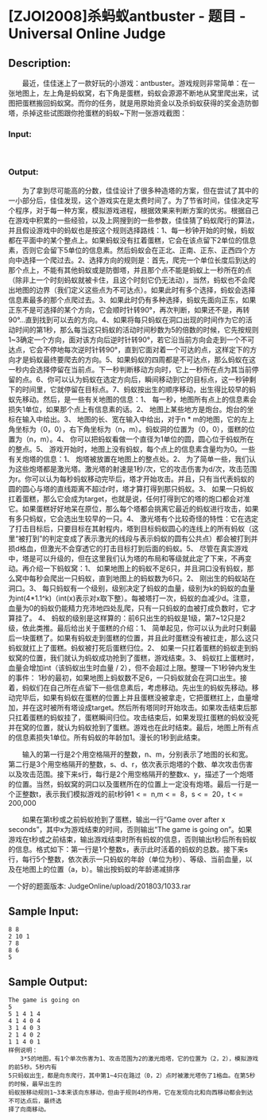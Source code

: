 # [ZJOI2008]杀蚂蚁antbuster - 题目 - Universal Online Judge

## Description: 

　　最近，佳佳迷上了一款好玩的小游戏：antbuster。游戏规则非常简单：在一张地图上，左上角是蚂蚁窝，右下角是蛋糕，蚂蚁会源源不断地从窝里爬出来，试图把蛋糕搬回蚂蚁窝。而你的任务，就是用原始资金以及杀蚂蚁获得的奖金造防御塔，杀掉这些试图跟你抢蛋糕的蚂蚁~下附一张游戏截图：

### Input: 

  

### Output: 



　　为了拿到尽可能高的分数，佳佳设计了很多种造塔的方案，但在尝试了其中的一小部分后，佳佳发现，这个游戏实在是太费时间了。为了节省时间，佳佳决定写个程序，对于每一种方案，模拟游戏进程，根据效果来判断方案的优劣。根据自己在游戏中积累的一些经验，以及上网搜到的一些参数，佳佳猜了蚂蚁爬行的算法，并且假设游戏中的蚂蚁也是按这个规则选择路线：1、每一秒钟开始的时候，蚂蚁都在平面中的某个整点上。如果蚂蚁没有扛着蛋糕，它会在该点留下2单位的信息素，否则它会留下5单位的信息素。然后蚂蚁会在正北、正南、正东、正西四个方向中选择一个爬过去。2、选择方向的规则是：首先，爬完一个单位长度后到达的那个点上，不能有其他蚂蚁或是防御塔，并且那个点不能是蚂蚁上一秒所在的点（除非上一个时刻蚂蚁就被卡住，且这个时刻它仍无法动），当然，蚂蚁也不会爬出地图的边界（我们定义这些点为不可达点）。如果此时有多个选择，蚂蚁会选择信息素最多的那个点爬过去。3、如果此时仍有多种选择，蚂蚁先面向正东，如果正东不是可选择的某个方向，它会顺时针转90°，再次判断，如果还不是，再转90°...直到找到可以去的方向。4、如果将每只蚂蚁在洞口出现的时间作为它的活动时间的第1秒，那么每当这只蚂蚁的活动时间秒数为5的倍数的时候，它先按规则1~3确定一个方向，面对该方向后逆时针转90°，若它沿当前方向会走到一个不可达点，它会不停地每次逆时针转90°，直到它面对着一个可达的点，这样定下的方向才是蚂蚁最终要爬去的方向。5、如果蚂蚁的四周都是不可达点，那么蚂蚁在这一秒内会选择停留在当前点。下一秒判断移动方向时，它上一秒所在点为其当前停留的点。6、你可以认为蚂蚁在选定方向后，瞬间移动到它的目标点，这一秒钟剩下的时间里，它就停留在目标点。7、蚂蚁按出生的顺序移动，出生得比较早的蚂蚁先移动。然后，是一些有关地图的信息：1、 每一秒，地图所有点上的信息素会损失1单位，如果那个点上有信息素的话。2、 地图上某些地方是炮台。炮台的坐标在输入中给出。3、 地图的长、宽在输入中给出，对于n * m的地图，它的左上角坐标为（0，0），右下角坐标为（n，m）。蚂蚁洞的位置为（0，0），蛋糕的位置为（n，m）。4、 你可以把蚂蚁看做一个直径为1单位的圆，圆心位于蚂蚁所在的整点。5、 游戏开始时，地图上没有蚂蚁，每个点上的信息素含量均为0。一些有关炮塔的信息：1、 炮塔被放置在地图上的整点处。2、 为了简单一些，我们认为这些炮塔都是激光塔。激光塔的射速是1秒/次，它的攻击伤害为d/次，攻击范围为r。你可以认为每秒蚂蚁移动完毕后，塔才开始攻击。并且，只有当代表蚂蚁的圆的圆心与塔的直线距离不超过r时，塔才算打得到那只蚂蚁。3、 如果一只蚂蚁扛着蛋糕，那么它会成为target，也就是说，任何打得到它的塔的炮口都会对准它。如果蛋糕好好地呆在原位，那么每个塔都会挑离它最近的蚂蚁进行攻击，如果有多只蚂蚁，它会选出生较早的一只。4、 激光塔有个比较奇怪的特性：它在选定了打击目标后，只要目标在其射程内，塔到目标蚂蚁圆心的连线上的所有蚂蚁（这里“被打到”的判定变成了表示激光的线段与表示蚂蚁的圆有公共点）都会被打到并损d格血，但激光不会穿透它的打击目标打到后面的蚂蚁。5、 尽管在真实游戏中，塔是可以升级的，但在这里我们认为塔的布局和等级就此定了下来，不再变动。再介绍一下蚂蚁窝：1、 如果地图上的蚂蚁不足6只，并且洞口没有蚂蚁，那么窝中每秒会爬出一只蚂蚁，直到地图上的蚂蚁数为6只。2、 刚出生的蚂蚁站在洞口。3、 每只蚂蚁有一个级别，级别决定了蚂蚁的血量，级别为k的蚂蚁的血量为int(4*1.1^k)（int(x)表示对x取下整）。每被塔打一次，蚂蚁的血减少d。注意，血量为0的蚂蚁仍能精力充沛地四处乱爬，只有一只蚂蚁的血被打成负数时，它才算挂了。 4、 蚂蚁的级别是这样算的：前6只出生的蚂蚁是1级，第7~12只是2级，依此类推。最后给出关于蛋糕的介绍：1、 简单起见，你可以认为此时只剩最后一块蛋糕了。如果有蚂蚁走到蛋糕的位置，并且此时蛋糕没有被扛走，那么这只蚂蚁就扛上了蛋糕。蚂蚁被打死后蛋糕归位。2、 如果一只扛着蛋糕的蚂蚁走到蚂蚁窝的位置，我们就认为蚂蚁成功抢到了蛋糕，游戏结束。3、 蚂蚁扛上蛋糕时，血量会增加int（该蚂蚁出生时血量 / 2），但不会超过上限。整理一下1秒钟内发生的事件： 1秒的最初，如果地图上蚂蚁数不足6，一只蚂蚁就会在洞口出生。接着，蚂蚁们在自己所在点留下一些信息素后，考虑移动。先出生的蚂蚁先移动。移动完毕后，如果有蚂蚁在蛋糕的位置上并且蛋糕没被拿走，它把蛋糕扛上，血量增加，并在这时被所有塔设成target。然后所有塔同时开始攻击。如果攻击结束后那只扛着蛋糕的蚂蚁挂了，蛋糕瞬间归位。攻击结束后，如果发现扛蛋糕的蚂蚁没死并在窝的位置，就认为蚂蚁抢到了蛋糕。游戏也在此时结束。最后，地图上所有点的信息素损失1单位。所有蚂蚁的年龄加1。漫长的1秒到此结束。

　　输入的第一行是2个用空格隔开的整数，n、m，分别表示了地图的长和宽。第二行是3个用空格隔开的整数，s、d、r，依次表示炮塔的个数、单次攻击伤害以及攻击范围。接下来s行，每行是2个用空格隔开的整数x、y，描述了一个炮塔的位置。当然，蚂蚁窝的洞口以及蛋糕所在的位置上一定没有炮塔。最后一行是一个正整数t，表示我们模拟游戏的前t秒钟1 < =  n,m < =  8，s < =  20，t < =  200,000

　　如果在第t秒或之前蚂蚁抢到了蛋糕，输出一行“Game over after x seconds”，其中x为游戏结束的时间，否则输出“The game is going on”。如果游戏在t秒或之前结束，输出游戏结束时所有蚂蚁的信息，否则输出t秒后所有蚂蚁的信息。格式如下：第一行是1个整数s，表示此时活着的蚂蚁的总数。接下来s行，每行5个整数，依次表示一只蚂蚁的年龄（单位为秒）、等级、当前血量，以及在地图上的位置（a，b）。输出按蚂蚁的年龄递减排序

一个好的题面版本: JudgeOnline/upload/201803/1033.rar


## Sample Input: 
```
8 8
2 10 1
7 8
8 6
5
```

## Sample Output: 
```
The game is going on
5
5 1 4 1 4
4 1 4 0 4
3 1 4 0 3
2 1 4 0 2
1 1 4 0 1
样例说明：
　　3*5的地图，有1个单次伤害为1、攻击范围为2的激光炮塔，它的位置为（2，2），模拟游戏的前5秒。5秒内有
5只蚂蚁出生，都是向东爬行，其中第1~4只在路过（0，2）点时被激光塔伤了1格血。在第5秒的时候，最早出生的
蚂蚁按移动规则1~3本来该向东移动，但由于规则4的作用，它在发现向北和向西移动都会到达不可达点后，最终选
择了向南移动。
```
